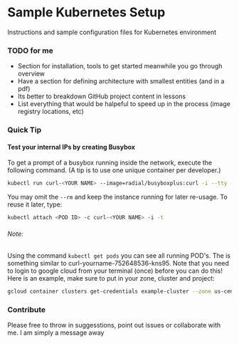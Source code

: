 # Sample Kubernetes Setup

Instructions and sample configuration files for Kubernetes environment

### TODO for me

- Section for installation, tools to get started meanwhile you go through overview
- Have a section for defining architecture with smallest entities (and in a pdf)
- Its better to breakdown GitHub project content in lessons
- List everything that would be halpeful to speed up in the process (image registry locations, etc)

### Quick Tip

#### Test your internal IPs by creating Busybox

To get a prompt of a busybox running inside the network, execute the following command. (A tip is to use one unique container per developer.)

```sh
kubectl run curl-<YOUR NAME> --image=radial/busyboxplus:curl -i --tty --rm
```

You may omit the `--rm` and keep the instance running for later re-usage.
To reuse it later, type:

```sh
kubectl attach <POD ID> -c curl-<YOUR NAME> -i -t
```

###### Note:

Using the command `kubectl get pods` you can see all running POD's. The is something similar to curl-yourname-752648536-kns95.
Note that you need to login to google cloud from your terminal (once) before you can do this!
Here is an example, make sure to put in your zone, cluster and project:

```sh
gcloud container clusters get-credentials example-cluster --zone us-central1-a --project example-183355
```

### Contribute

Please free to throw in suggesstions, point out issues or collaborate with me. I am simply a message away
